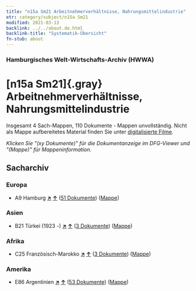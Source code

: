 ```yaml
---
title: "n15a Sm21 Arbeitnehmerverhältnisse, Nahrungsmittelindustrie"
etr: category/subject/n15a Sm21
modified: 2021-03-13
backlink: ../../about.de.html
backlink-title: "Systematik-Übersicht"
fn-stub: about
---
```


### Hamburgisches Welt-Wirtschafts-Archiv (HWWA)
# [n15a Sm21]{.gray}&#8201; Arbeitnehmerverhältnisse, Nahrungsmittelindustrie&#160; 




Insgesamt 4 Sach-Mappen, 110 Dokumente - Mappen unvollständig.
Nicht als Mappe aufbereitetes Material finden Sie unter [digitalisierte Filme](/film/h1_sh).

_Klicken Sie "(xy Dokumente)" für die Dokumentanzeige im DFG-Viewer und "(Mappe)" für Mappeninformation._

## Sacharchiv




### Europa

- A9 Hamburg [**&nearr;**](../../../geo/i/140905/about.de.html "Hamburg (alle Mappen)") [**&uarr;**](../../../geo/about.de.html#A9 "Ländersystematik") (<a href="https://pm20.zbw.eu/dfgview/sh/140905,145224" title="über: Hamburg : Arbeitnehmerverhältnisse, Nahrungsmittelindustrie" target="_blank">51 Dokumente</a>) ([Mappe](../../../../folder/sh/1409xx/140905/1452xx/145224/about.de.html))

### Asien

- B21 Türkei (1923 -) [**&nearr;**](../../../geo/i/141111/about.de.html "Türkei (1923 -) (alle Mappen)") [**&uarr;**](../../../geo/about.de.html#B21 "Ländersystematik") (<a href="https://pm20.zbw.eu/dfgview/sh/141111,145224" title="über: Türkei (1923 -) : Arbeitnehmerverhältnisse, Nahrungsmittelindustrie" target="_blank">3 Dokumente</a>) ([Mappe](../../../../folder/sh/1411xx/141111/1452xx/145224/about.de.html))

### Afrika

- C25 Französisch-Marokko [**&nearr;**](../../../geo/i/141358/about.de.html "Französisch-Marokko (alle Mappen)") [**&uarr;**](../../../geo/about.de.html#C25 "Ländersystematik") (<a href="https://pm20.zbw.eu/dfgview/sh/141358,145224" title="über: Französisch-Marokko : Arbeitnehmerverhältnisse, Nahrungsmittelindustrie" target="_blank">3 Dokumente</a>) ([Mappe](../../../../folder/sh/1413xx/141358/1452xx/145224/about.de.html))

### Amerika

- E86 Argentinien [**&nearr;**](../../../geo/i/141692/about.de.html "Argentinien (alle Mappen)") [**&uarr;**](../../../geo/about.de.html#E86 "Ländersystematik") (<a href="https://pm20.zbw.eu/dfgview/sh/141692,145224" title="über: Argentinien : Arbeitnehmerverhältnisse, Nahrungsmittelindustrie" target="_blank">53 Dokumente</a>) ([Mappe](../../../../folder/sh/1416xx/141692/1452xx/145224/about.de.html))


